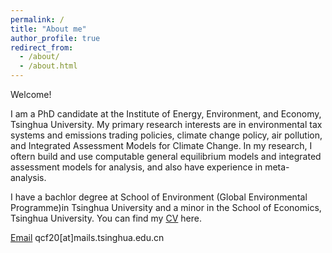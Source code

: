 ```yaml
---
permalink: /
title: "About me"
author_profile: true
redirect_from: 
  - /about/
  - /about.html
---
```


Welcome! 

I am a PhD candidate at the Institute of Energy, Environment, and Economy, Tsinghua University. My primary research interests are in environmental tax systems and emissions trading policies, climate change policy, air pollution, and Integrated Assessment Models for Climate Change. In my research, I oftern build and use computable general equilibrium models and integrated assessment models for analysis, and also have experience in meta-analysis.

I have a bachlor degree at School of Environment (Global Environmental Programme)in Tsinghua University and a minor in the School of Economics, Tsinghua University. You can find my [CV](../assets/QU_Chenfei_CV.pdf) here.

[Email](mailto:qcf20@mails.tsinghua.edu.cn) qcf20[at]mails.tsinghua.edu.cn 
